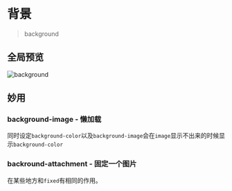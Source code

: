 # 背景
> background

## 全局预览

![background]()

## 妙用

### background-image - 懒加载

同时设定`background-color`以及`background-image`会在`image`显示不出来的时候显示`background-color`

### backround-attachment - 固定一个图片

在某些地方和`fixed`有相同的作用。